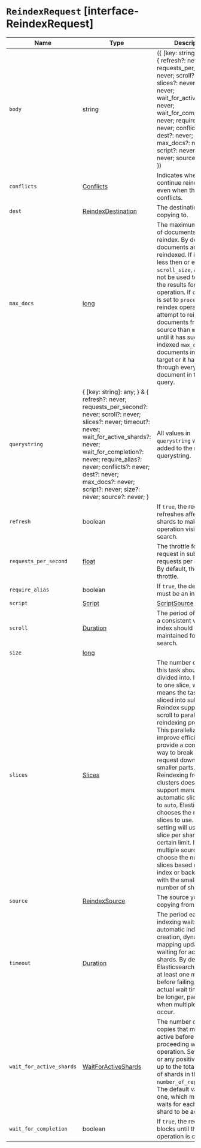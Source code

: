 # `ReindexRequest` [interface-ReindexRequest]

| Name | Type | Description |
| - | - | - |
| `body` | string | ({ [key: string]: any; } & { refresh?: never; requests_per_second?: never; scroll?: never; slices?: never; timeout?: never; wait_for_active_shards?: never; wait_for_completion?: never; require_alias?: never; conflicts?: never; dest?: never; max_docs?: never; script?: never; size?: never; source?: never; }) | All values in `body` will be added to the request body. |
| `conflicts` | [Conflicts](./Conflicts.md) | Indicates whether to continue reindexing even when there are conflicts. |
| `dest` | [ReindexDestination](./ReindexDestination.md) | The destination you are copying to. |
| `max_docs` | [long](./long.md) | The maximum number of documents to reindex. By default, all documents are reindexed. If it is a value less then or equal to `scroll_size`, a scroll will not be used to retrieve the results for the operation. If `conflicts` is set to `proceed`, the reindex operation could attempt to reindex more documents from the source than `max_docs` until it has successfully indexed `max_docs` documents into the target or it has gone through every document in the source query. |
| `querystring` | { [key: string]: any; } & { refresh?: never; requests_per_second?: never; scroll?: never; slices?: never; timeout?: never; wait_for_active_shards?: never; wait_for_completion?: never; require_alias?: never; conflicts?: never; dest?: never; max_docs?: never; script?: never; size?: never; source?: never; } | All values in `querystring` will be added to the request querystring. |
| `refresh` | boolean | If `true`, the request refreshes affected shards to make this operation visible to search. |
| `requests_per_second` | [float](./float.md) | The throttle for this request in sub-requests per second. By default, there is no throttle. |
| `require_alias` | boolean | If `true`, the destination must be an index alias. |
| `script` | [Script](./Script.md) | [ScriptSource](./ScriptSource.md) | The script to run to update the document source or metadata when reindexing. |
| `scroll` | [Duration](./Duration.md) | The period of time that a consistent view of the index should be maintained for scrolled search. |
| `size` | [long](./long.md) | &nbsp; |
| `slices` | [Slices](./Slices.md) | The number of slices this task should be divided into. It defaults to one slice, which means the task isn't sliced into subtasks. Reindex supports sliced scroll to parallelize the reindexing process. This parallelization can improve efficiency and provide a convenient way to break the request down into smaller parts. NOTE: Reindexing from remote clusters does not support manual or automatic slicing. If set to `auto`, Elasticsearch chooses the number of slices to use. This setting will use one slice per shard, up to a certain limit. If there are multiple sources, it will choose the number of slices based on the index or backing index with the smallest number of shards. |
| `source` | [ReindexSource](./ReindexSource.md) | The source you are copying from. |
| `timeout` | [Duration](./Duration.md) | The period each indexing waits for automatic index creation, dynamic mapping updates, and waiting for active shards. By default, Elasticsearch waits for at least one minute before failing. The actual wait time could be longer, particularly when multiple waits occur. |
| `wait_for_active_shards` | [WaitForActiveShards](./WaitForActiveShards.md) | The number of shard copies that must be active before proceeding with the operation. Set it to `all` or any positive integer up to the total number of shards in the index ( `number_of_replicas+1`). The default value is one, which means it waits for each primary shard to be active. |
| `wait_for_completion` | boolean | If `true`, the request blocks until the operation is complete. |
